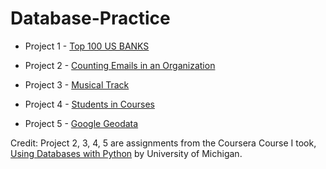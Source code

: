 # Database-Practice

- Project 1 - [Top 100 US BANKS](https://github.com/ChangyuYan/Database-Practice/tree/master/Top-100-US-Banks)

- Project 2 - [Counting Emails in an Organization](https://github.com/ChangyuYan/Database-Practice/tree/master/Counting-Emails-In-An-Organization)

- Project 3 - [Musical Track](https://github.com/ChangyuYan/Database-Practice/tree/master/Musical-Track)

- Project 4 - [Students in Courses](https://github.com/ChangyuYan/Database-Practice/tree/master/Students-In-Courses)

- Project 5 - [Google Geodata](https://github.com/ChangyuYan/Database-Practice/tree/master/Google-Geodata)

Credit: Project 2, 3, 4, 5 are assignments from the Coursera Course I took, [Using Databases with Python](https://www.coursera.org/learn/python-databases) by University of Michigan. 
